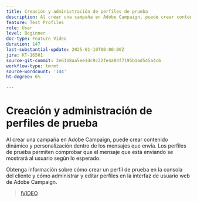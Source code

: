 ```yaml
---
title: Creación y administración de perfiles de prueba
description: Al crear una campaña en Adobe Campaign, puede crear contenido dinámico y personalización dentro de los mensajes que envía. Los perfiles de prueba permiten comprobar que el mensaje que está enviando se mostrará al usuario según lo esperado. Obtenga información sobre cómo crear un perfil de prueba en la consola del cliente y cómo administrar y editar perfiles en la interfaz de usuario web de Adobe Campaign.
feature: Test Profiles
role: User
level: Beginner
doc-type: Feature Video
duration: 147
last-substantial-update: 2025-01-10T00:00:00Z
jira: KT-16501
source-git-commit: 3e61b8aa5ee1dc9c22fe4a94f7195b1ad545a4c6
workflow-type: tm+mt
source-wordcount: '144'
ht-degree: 6%

---
```



# Creación y administración de perfiles de prueba

Al crear una campaña en Adobe Campaign, puede crear contenido dinámico y personalización dentro de los mensajes que envía. Los perfiles de prueba permiten comprobar que el mensaje que está enviando se mostrará al usuario según lo esperado.

Obtenga información sobre cómo crear un perfil de prueba en la consola del cliente y cómo administrar y editar perfiles en la interfaz de usuario web de Adobe Campaign.

>[!VIDEO](https://video.tv.adobe.com/v/3442844/?learn=on&enablevpops)
